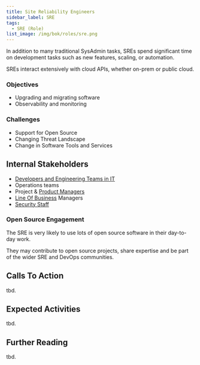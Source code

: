 ```yaml
---
title: Site Reliability Engineers
sidebar_label: SRE
tags: 
  - SRE (Role)
list_image: /img/bok/roles/sre.png
---
```


<BoxOut title="Site Reliability Engineers" image="/img/bok/roles/sre.png">

In addition to many traditional SysAdmin tasks, SREs spend significant time on development tasks such as new features, scaling, or automation. 

SREs interact extensively with cloud APIs, whether on-prem or public cloud.

### Objectives

- Upgrading and migrating software 
- Observability and monitoring

### Challenges

- Support for Open Source
- Changing Threat Landscape
- Change in Software Tools and Services

## Internal Stakeholders

 - [Developers and Engineering Teams in IT](Developer)
 - Operations teams
 - Project & [Product Managers](Product-Manager)
 - [Line Of Business](Line-of-Business) Managers
 - [Security Staff](CISO)

### Open Source Engagement

The SRE is very likely to use lots of open source software in their day-to-day work. 

They may contribute to open source projects, share expertise and be part of the wider SRE and DevOps communities. 

</BoxOut>

## Calls To Action

tbd.

## Expected Activities

tbd.

## Further Reading

tbd.
